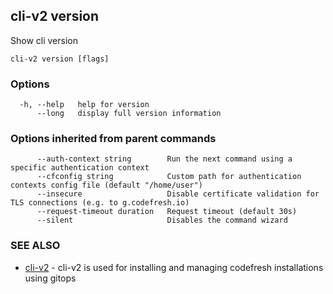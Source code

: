 ## cli-v2 version

Show cli version

```
cli-v2 version [flags]
```

### Options

```
  -h, --help   help for version
      --long   display full version information
```

### Options inherited from parent commands

```
      --auth-context string        Run the next command using a specific authentication context
      --cfconfig string            Custom path for authentication contexts config file (default "/home/user")
      --insecure                   Disable certificate validation for TLS connections (e.g. to g.codefresh.io)
      --request-timeout duration   Request timeout (default 30s)
      --silent                     Disables the command wizard
```

### SEE ALSO

* [cli-v2](cli-v2.md)	 - cli-v2 is used for installing and managing codefresh installations using gitops


